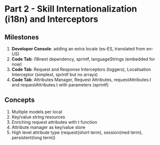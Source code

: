 # Part 2 - Skill Internationalization (i18n) and Interceptors

## Milestones

1. **Developer Console**: adding an extra locale (es-ES, translated from en-US)
2. **Code Tab**: i18next dependency, sprintf, languageStrings (embedded for now)
3. **Code Tab**: Request and Response Interceptors (loggers), Localisation Interceptor (simplest, sprintf but no arrays)
4. **Code Tab**: Attributes Manager, Request Attributes, requestAttributes.t and requestAttributes.t with parameters (sprintf)

## Concepts

1. Multiple models per local
2. Key/value string resources
3. Enriching request attributes with t function
4. Attribute manager as key/value store
5. High level attribute type (request(short term), session(med term), persistent(long term))